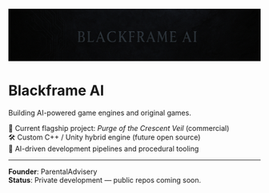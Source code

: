 ![Blackframe AI Banner](BlackFrameBanner.jpg)

# Blackframe AI

Building AI-powered game engines and original games.

🏴 Current flagship project: *Purge of the Crescent Veil* (commercial)  
🛠️ Custom C++ / Unity hybrid engine (future open source)  
🤖 AI-driven development pipelines and procedural tooling

---

**Founder**: ParentalAdvisery  
**Status**: Private development — public repos coming soon.
